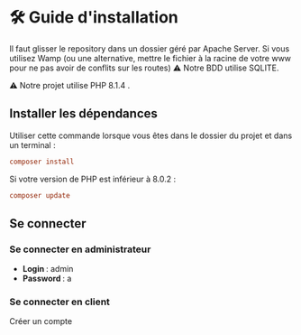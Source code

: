 # 🛠️ Guide d'installation

Il faut glisser le repository dans un dossier géré par Apache Server.
Si vous utilisez Wamp (ou une alternative, mettre le fichier à la racine de votre www pour ne pas avoir de conflits sur les routes)
⚠️ Notre BDD utilise SQLITE.

⚠️ Notre projet utilise PHP 8.1.4 . 

## Installer les dépendances

Utiliser cette commande lorsque vous êtes dans le dossier du projet et dans un terminal :

```ini
composer install
```	

Si votre version de PHP est inférieur à 8.0.2 :

```ini
composer update
```	

## Se connecter 

### Se connecter en administrateur

- <b> Login </b> : admin
- <b> Password </b> : a

### Se connecter en client

Créer un compte
